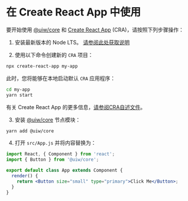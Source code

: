 在 Create React App 中使用
===

要开始使用 [@uiw/core](https://github.com/uiw-react/uiw) 和 [Create React App](https://github.com/facebook/create-react-app) (CRA)，请按照下列步骤操作：

1. 安装最新版本的 Node LTS。 [请参阅此处获取说明](https://docs.npmjs.com/getting-started/installing-node)

2. 使用以下命令创建新的 `CRA` 项目：

```bash
npx create-react-app my-app
```

此时，您将能够在本地启动默认 `CRA` 应用程序：

```bash
cd my-app
yarn start
```

有关 Create React App 的更多信息，[请参阅CRA自述文件](https://github.com/facebook/create-react-app)。

3. 安装 [@uiw/core](https://github.com/uiw-react/uiw) 节点模块：

```bash
yarn add @uiw/core
```

4. 打开 `src/App.js` 并将内容替换为：

```jsx
import React, { Component } from 'react';
import { Button } from '@uiw/core';

export default class App extends Component {
  render() {
    return <Button size="small" type="primary">Click Me</Button>;
  }
}
```